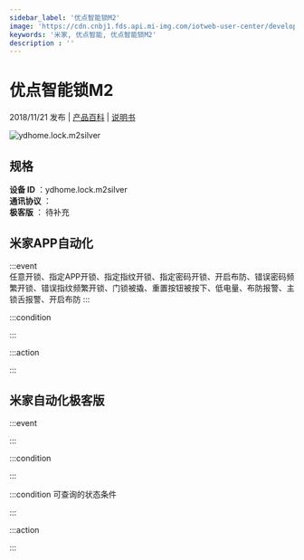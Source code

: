```yaml
---
sidebar_label: '优点智能锁M2'
image: 'https://cdn.cnbj1.fds.api.mi-img.com/iotweb-user-center/developer_1678870890276ZDRxfBhb.png?GalaxyAccessKeyId=AKVGLQWBOVIRQ3XLEW&Expires=9223372036854775807&Signature=So0WjMfq8D6JShWQFA+J91lIL6Y='
keywords: '米家, 优点智能, 优点智能锁M2'
description : ''
---
```

# 优点智能锁M2

2018/11/21 发布 | [产品百科](https://home.mi.com/webapp/content/baike/product/index.html?model=ydhome.lock.m2silver/) | [说明书](https://home.mi.com/views/introduction.html?model=ydhome.lock.m2silver&region=cn)

![ydhome.lock.m2silver](https://cdn.cnbj1.fds.api.mi-img.com/iotweb-user-center/developer_1678870890276ZDRxfBhb.png?GalaxyAccessKeyId=AKVGLQWBOVIRQ3XLEW&Expires=9223372036854775807&Signature=So0WjMfq8D6JShWQFA+J91lIL6Y=)

## 规格  
> 
**设备 ID** ：ydhome.lock.m2silver  
**通讯协议** ：  
**极客版**  ： 待补充 


## 米家APP自动化  

:::event  
任意开锁、指定APP开锁、指定指纹开锁、指定密码开锁、开启布防、错误密码频繁开锁、错误指纹频繁开锁、门锁被撬、重置按钮被按下、低电量、布防报警、主锁舌报警、开启布防
:::

:::condition  

:::

:::action   

:::

## 米家自动化极客版  

:::event  

:::

:::condition  

:::

:::condition 可查询的状态条件  

:::

:::action  

:::

        
